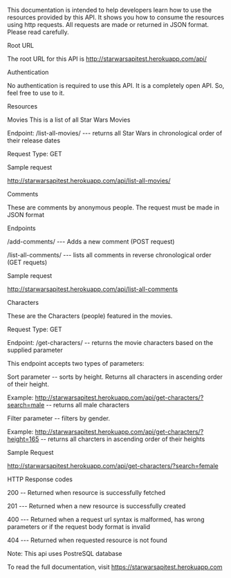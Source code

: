 This documentation is intended to help developers learn how to use the resources provided by this API. It shows you how to consume the resources using http requests. All requests are made or returned in JSON format. 
Please read carefully.

Root URL

The root URL for this API is http://starwarsapitest.herokuapp.com/api/

Authentication

No authentication is required to use this API. It is a completely open API. So, feel free to use to it.

Resources

Movies
This is a list of all Star Wars Movies

Endpoint:     /list-all-movies/ --- returns all Star Wars in chronological order of their release dates

Request Type: GET

Sample request

http://starwarsapitest.herokuapp.com/api/list-all-movies/


Comments

These are comments by anonymous people. The request must be made in JSON format

Endpoints

/add-comments/ --- Adds a new comment (POST request)

/list-all-comments/ --- lists all comments in reverse chronological order (GET requets)

Sample request

http://starwarsapitest.herokuapp.com/api/list-all-comments



Characters

These are the Characters (people) featured in the movies.

Request Type: GET

Endpoint:   /get-characters/    -- returns the movie characters based on the supplied parameter

This endpoint accepts two types of parameters:

Sort parameter -- sorts by height.  Returns all characters in ascending order of their height.

Example: http://starwarsapitest.herokuapp.com/api/get-characters/?search=male -- returns all male characters

Filter parameter -- filters by gender.

Example: http://starwarsapitest.herokuapp.com/api/get-characters/?height=165 -- returns all charcters in ascending order of their heights

Sample Request

http://starwarsapitest.herokuapp.com/api/get-characters/?search=female


HTTP Response codes

200 -- Returned when resource is successfully fetched

201 --- Returned when a new resource is successfully created

400 --- Returned when a request url syntax is malformed, has wrong parameters or if the request body format is invalid

404 --- Returned when requested resource is not found

Note: This api uses PostreSQL database 

To read the full documentation, visit https://starwarsapitest.herokuapp.com
